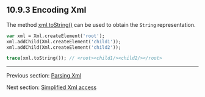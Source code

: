 ## 10.9.3 Encoding Xml

The method [xml.toString()](https://api.haxe.org/Xml.html#toString) can be used to obtain the `String` representation.
```haxe
var xml = Xml.createElement('root');
xml.addChild(Xml.createElement('child1'));
xml.addChild(Xml.createElement('child2'));

trace(xml.toString()); // <root><child1/><child2/></root>
```

---

Previous section: [Parsing Xml](std-Xml-parsing.md)

Next section: [Simplified Xml access](std-Xml-simplified-access.md)